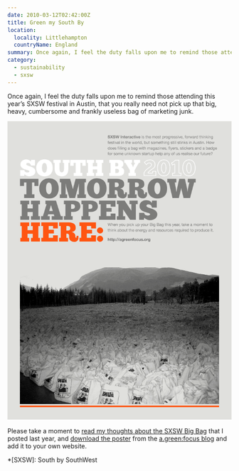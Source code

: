 ```yaml
---
date: 2010-03-12T02:42:00Z
title: Green my South By
location:
  locality: Littlehampton
  countryName: England
summary: Once again, I feel the duty falls upon me to remind those attending this year’s SXSW festival in Austin, that you really need not pick up that big, heavy, cumbersome and frankly useless bag of marketing junk.
category:
  - sustainability
  - sxsw
---
```


Once again, I feel the duty falls upon me to remind those attending this year’s SXSW festival in Austin, that you really need not pick up that big, heavy, cumbersome and frankly useless bag of marketing junk.

![Poster.](/media/2010/071/a1/image.png "South By 2010: Tomorrow Happens Here.")

Please take a moment to [read my thoughts about the SXSW Big Bag][1] that I posted last year, and [download the poster][2] from the [a.green:focus blog][3] and add it to your own website.

[1]: /2009/074/a1/nothing_green_about_sxsw/
[2]: https://agreenfocus.tumblr.com/post/442407174/tomorrowhappenshere
[3]: https://agreenfocus.tumblr.com/

*[SXSW]: South by SouthWest
